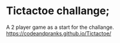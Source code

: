 # Tictactoe challange;
A 2 player game as a start for the challange.
https://codeandpranks.github.io/Tictactoe/
